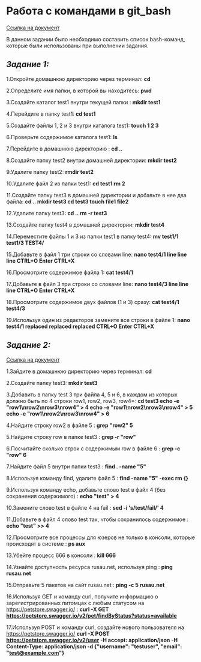 # Работа с командами в git_bash
[Ссылка на документ](https://github.com/user-attachments/files/20976177/bash1.txt.txt)

В данном задании было необходимо составить список bash-команд, которые были использованы при выполнении задания.

## ***Задание 1:***

1.Откройте домашнюю директорию через терминал:
**cd**

2.Определите имя папки, в которой вы находитесь:
**pwd**

3.Создайте каталог test1 внутри текущей папки : **mkdir test1**

4.Перейдите в папку test1: **cd test1**

5.Создайте файлы 1, 2 и 3 внутри каталога test1: **touch 1 2 3**

6.Проверьте содержимое каталога test1: **ls**

7.Перейдите в домашнюю директорию : **cd ..**

8.Создайте папку test2 внутри домашней директории: **mkdir test2**

9.Удалите папку test2: **rmdir test2**

10.Удалите файл 2 из папки test1: **cd test1 rm 2**

11.Создайте папку test3 в домашней директории и добавьте в нее два файла: **cd .. mkdir test3 cd test3 touch file1 file2**

12.Удалите папку test3: **cd .. rm -r test3**

13.Создайте папку test4 в домашней директории: **mkdir test4**

14.Переместите файлы 1 и 3 из папки test1 в папку test4: **mv test1/1 test1/3 TEST4/**

15.Добавьте в файл 1 три строки со словами line: **nano test4/1
line
line
line
CTRL+O
Enter
CTRL+X**

16.Просмотрите содержимое файла 1:
**cat test4/1**

17.Добавьте в файл 3 три строки со словами line:
**nano test4/3
line
line
line
CTRL+O
Enter
CTRL+X**

18.Просмотрите содержимое двух файлов (1 и 3) сразу:
**cat test4/1 test4/3**

19.Используя один из редакторов замените все строки в файле 1:
**nano test4/1
replaced
replaced
replaced
CTRL+O
Enter
CTRL+X**

## ***Задание 2:***
[Ссылка на документ](https://github.com/user-attachments/files/20976272/bash2.txt.txt)

1.Зайдите в домашнюю директорию через терминал: **cd**

2.Создайте папку test3: **mkdir test3**

3.Добавить в папку test 3 три файла 4, 5 и 6, в каждом из которых должно быть по 4 строки row1, row2, row3, row4=:
**cd test3
echo -e "row1\nrow2\nrow3\nrow4" > 4
echo -e "row1\nrow2\nrow3\nrow4" > 5
echo -e "row1\nrow2\nrow3\nrow4" > 6**

4.Найдите строку row2 в файле 5 :
**grep "row2" 5**

5.Найдите строку row в папке test3 :
**grep -r "row"**

6.Посчитайте сколько строк с содержимым row в файле 6 :
**grep -c "row" 6**

7.Найдите файл 5 внутри папки test3 :
**find . -name "5"**

8.Используя команду find, удалите файл 5 :
**find -name "5" -exec rm {}**

9.Используя команду echo, добавьте слово test в файл 4 (без сохранения содержимого) :
**echo "test" > 4**

10.Замените слово test в файле 4 на fail :
**sed -i 's/test/fail/' 4**

11.Добавьте в файл 4 слово test так, чтобы сохранилось содержимое :
**echo "test" >> 4**

12.Просмотрите все процессы для юзеров не только в консоли, которые происходят в системе :
**ps aux**

13.Убейте процесс 666 в консоли :
**kill 666**

14.Узнайте доступность ресурса rusau.net, используя ping :
**ping rusau.net**

15.Отправьте 5 пакетов на сайт rusau.net :
**ping -c 5 rusau.net**

16.Используя GET и команду curl, получите информацию о зарегистрированных питомцах с любым статусом на https://petstore.swagger.io/ :
**curl -X GET https://petstore.swagger.io/v2/pet/findByStatus?status=available**

17.Используя POST и команду curl, создайте нового пользователя на https://petstore.swagger.io/
**curl -X POST https://petstore.swagger.io/v2/user -H accept: application/json -H Content-Type: application/json -d {"username": "testuser", "email": "test@example.com"}**
